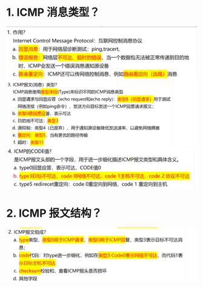 # 1. ICMP 消息类型？

![alt text](images/面试题---ICMP基础/image.png)
![alt text](images/面试题---ICMP基础/image-1.png)
![alt text](images/面试题---ICMP基础/image-3.png)

# 2. ICMP 报文结构？

![alt text](images/面试题---ICMP基础/image-2.png)
